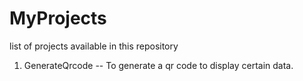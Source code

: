 # MyProjects
list of projects available in this repository

1) GenerateQrcode -- To generate a qr code to display certain data.
